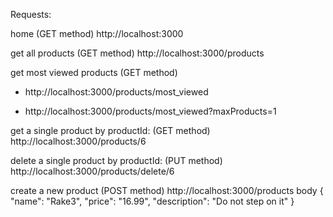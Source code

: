 Requests:

home (GET method)
http://localhost:3000

get all products (GET method)
http://localhost:3000/products

get most viewed products (GET method)

- http://localhost:3000/products/most_viewed

- http://localhost:3000/products/most_viewed?maxProducts=1

get a single product by productId: (GET method)
http://localhost:3000/products/6

delete a single product by productId: (PUT method)
http://localhost:3000/products/delete/6

create a new product (POST method)
http://localhost:3000/products
body {
"name": "Rake3",
"price": "16.99",
"description": "Do not step on it"
}
